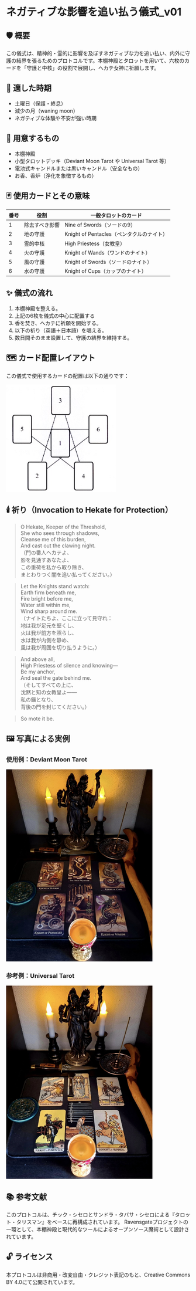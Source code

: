 # ネガティブな影響を追い払う儀式_v01

## 🛡️ 概要

この儀式は、精神的・霊的に影響を及ぼすネガティブな力を追い払い、内外に守護の結界を張るためのプロトコルです。本棚神殿とタロットを用いて、六枚のカードを「守護と中核」の役割で展開し、ヘカテ女神に祈願します。

## 📆 適した時期

- 土曜日（保護・終息）
- 減少の月（waning moon）
- ネガティブな体験や不安が強い時期

## 🔮 用意するもの

- 本棚神殿
- 小型タロットデッキ（Deviant Moon Tarot や Universal Tarot 等）
- 電池式キャンドルまたは黒いキャンドル（安全なもの）
- お香、香炉（浄化を象徴するもの）

## 🃏 使用カードとその意味

| 番号 | 役割         | 一般タロットのカード           |
|------|--------------|----------------------------|
| 1    | 除去すべき影響 | Nine of Swords（ソードの9）     |
| 2    | 地の守護     | Knight of Pentacles（ペンタクルのナイト） |
| 3    | 霊的中核     | High Priestess（女教皇）         |
| 4    | 火の守護     | Knight of Wands（ワンドのナイト）     |
| 5    | 風の守護     | Knight of Swords（ソードのナイト）    |
| 6    | 水の守護     | Knight of Cups（カップのナイト）     |

## ✨ 儀式の流れ

1. 本棚神殿を整える。
2. 上記の6枚を儀式の中心に配置する
3. 香を焚き、ヘカテに祈願を開始する。
4. 以下の祈り（英語＋日本語）を唱える。
5. 数日間そのまま設置して、守護の結界を維持する。

## 🗺️ カード配置レイアウト

この儀式で使用するカードの配置は以下の通りです：

<img src="banishing-layout.jpg" width="300">


## 🕯️ 祈り（Invocation to Hekate for Protection）

> O Hekate, Keeper of the Threshold,  
> She who sees through shadows,  
> Cleanse me of this burden,  
> And cast out the clawing night.  
> （門の番人ヘカテよ、  
> 影を見通すあなたよ、  
> この重荷を私から取り除き、  
> まとわりつく闇を追い払ってください。）

> Let the Knights stand watch:  
> Earth firm beneath me,  
> Fire bright before me,  
> Water still within me,  
> Wind sharp around me.  
> （ナイトたちよ、ここに立って見守れ：  
> 地は我が足元を堅くし、  
> 火は我が前方を照らし、  
> 水は我が内側を静め、  
> 風は我が周囲を切り払うように。）

> And above all,  
> High Priestess of silence and knowing—  
> Be my anchor,  
> And seal the gate behind me.  
> （そしてすべての上に、  
> 沈黙と知の女教皇よ——  
> 私の錨となり、  
> 背後の門を封じてください。）

> So mote it be.

## 🖼️ 写真による実例

### 使用例：Deviant Moon Tarot  
<img src="Deviant-moon-tarot-1.jpg" width="400">

### 参考例：Universal Tarot  
<img src="Universal-tarot-1.jpg" width="400">

## 📚 参考文献

このプロトコルは、チック・シセロとサンドラ・タバサ・シセロによる『タロット・タリスマン』をベースに再構成されています。
Ravensgateプロジェクトの一環として、本棚神殿と現代的なツールによるオープンソース魔術として設計されています。

## 🔓 ライセンス

本プロトコルは非商用・改変自由・クレジット表記のもと、Creative Commons BY 4.0にて公開されています。
